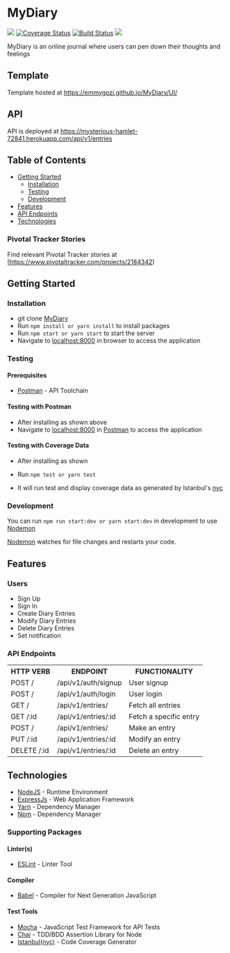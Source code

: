 # MyDiary
<a href="https://codeclimate.com/github/emmygozi/MyDiary/maintainability"><img src="https://api.codeclimate.com/v1/badges/0f42795d78882890ca28/maintainability" /></a> [![Coverage Status](https://coveralls.io/repos/github/emmygozi/MyDiary/badge.svg?branch=ft-add-error-handler-159156539)](https://coveralls.io/github/emmygozi/MyDiary?branch=ft-add-error-handler-159156539) [![Build Status](https://travis-ci.org/emmygozi/MyDiary.svg?branch=ft-add-error-handler-159156539)](https://travis-ci.org/emmygozi/MyDiary) <a href="https://codeclimate.com/github/emmygozi/MyDiary/test_coverage"><img src="https://api.codeclimate.com/v1/badges/0f42795d78882890ca28/test_coverage" /></a>

MyDiary is an online journal where users can pen down their thoughts and feelings

## Template
Template hosted at https://emmygozi.github.io/MyDiary/UI/

## API 
API is deployed at  https://mysterious-hamlet-72841.herokuapp.com/api/v1/entries

## Table of Contents

 
 
 * [Getting Started](#getting-started)
    * [Installation](#installation)
    * [Testing](#testing)
    * [Development](#development)
* [Features](#features)
* [API Endpoints](#api-endpoints)
 * [Technologies](#technologies)

 
### Pivotal Tracker Stories
Find relevant Pivotal Tracker stories at [https://www.pivotaltracker.com/projects/2184342)

## Getting Started

### Installation

* git clone
  [MyDiary](https://github.com/emmygozi/MyDiary.git)
* Run `npm install or yarn install` to install packages
* Run `npm start or yarn start` to start the server
* Navigate to [localhost:8000](http://localhost:8000/) in browser to access the
  application

### Testing

#### Prerequisites

* [Postman](https://getpostman.com/) - API Toolchain

#### Testing with Postman

* After installing as shown above
* Navigate to [localhost:8000](http://localhost:8000/) in
  [Postman](https://getpostman.com/) to access the application

#### Testing with Coverage Data

* After installing as shown 

* Run `npm test or yarn test`
* It will run test and display coverage data as generated by
  Istanbul's [nyc](https://github.com/istanbuljs/nyc)

### Development
You can run `npm run start:dev or yarn start:dev` in development to use [Nodemon](https://nodemon.io/)

[Nodemon](https://nodemon.io/) watches for file changes and restarts your code. 

## Features

### Users
* Sign Up
* Sign In
* Create Diary Entries
* Modify Diary Entries
* Delete Diary Entries
* Set notification 

### API Endpoints
<table>
	<tr>
		<th>HTTP VERB</th>
		<th>ENDPOINT</th>
		<th>FUNCTIONALITY</th>
	</tr>
	<tr>
		<td>POST /</td>
		<td>/api/v1/auth/signup</td> 
		<td>User signup</td>
	</tr>
	<tr>
		<td>POST /</td>
		<td>/api/v1/auth/login</td> 
		<td>User login</td>
	</tr>
	<tr>
		<td>GET /</td>
		<td>/api/v1/entries/</td> 
		<td>Fetch all entries</td>
	</tr>
	<tr>
		<td>GET /:id</td>
		<td>/api/v1/entries/:id</td> 
		<td>Fetch a specific entry</td>
	</tr>
	<tr>
		<td>POST /</td>
		<td>/api/v1/entries/</td> 
		<td>Make an entry</td>
	</tr>
	<tr>
		<td>PUT /:id</td>
		<td>/api/v1/entries/:id</td> 
		<td>Modify an entry</td>
	</tr>
	<tr>
		<td>DELETE /:id</td>
		<td>/api/v1/entries/:id</td> 
		<td>Delete an entry</td>
	</tr>
</table>

## Technologies

* [NodeJS](https://nodejs.org/) - Runtime Environment
* [ExpressJs](https://expressjs.com/) - Web Application Framework
* [Yarn](https://yarnpkg.com/lang/en/) - Dependency Manager
* [Npm](https://www.npmjs.com/) - Dependency Manager

### Supporting Packages

#### Linter(s)

* [ESLint](https://eslint.org/) - Linter Tool

#### Compiler

* [Babel](https://eslint.org/) - Compiler for Next Generation JavaScript

#### Test Tools

* [Mocha](https://mochajs.org/) - JavaScript Test Framework for API Tests
* [Chai](http://chaijs.com/) - TDD/BDD Assertion Library for Node
* [Istanbul(nyc)](https://istanbul.js.org/) - Code Coverage Generator



